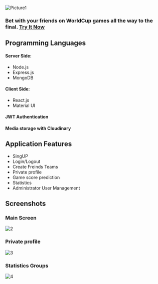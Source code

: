 ![Picture1](https://user-images.githubusercontent.com/31032862/176624080-9140b393-d2ca-43fe-8e04-de12ae85dffc.png)
### Bet with your friends on WorldCup games all the way to the final. [Try It Now](http://shachar366-002-site3.htempurl.com/)<br/>

## Programming Languages
#### Server Side:
* Node.js
* Express.js
* MongoDB
#### Client Side:
* React.js
* Material UI<br/>
#### JWT Authentication
#### Media storage with Cloudinary

## Application Features
* SingUP
* Login/Logout
* Create Freinds Teams
* Private profile
* Game score prediction
* Statistics
* Administrator User Management

## Screenshots
### Main Screen
![2](https://user-images.githubusercontent.com/31032862/176636110-04d4ef44-0c14-4690-84a9-94537ae78879.png)

### Private profile
![3](https://user-images.githubusercontent.com/31032862/176636280-40b37bc0-f12a-4913-a6ac-17cf781c637d.png)

### Statistics Groups
![4](https://user-images.githubusercontent.com/31032862/176636392-78e597a2-1525-483d-a854-3c54ff4a3747.png)
